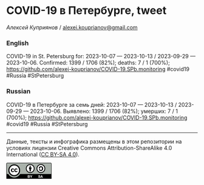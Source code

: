 # COVID-19 в Петербурге, tweet

*Алексей Куприянов* / <alexei.kouprianov@gmail.com>

### English

<!-- COVID-19 in St. Petersburg for: 2023-10-07 --- 2023-10-13 / 2023-09-29 --- 2023-10-06. Сonfirmed: 1399 / 1706 (82%); hospitalized:  /   (); deaths: 7 / 1 (700%); https://github.com/alexei-kouprianov/COVID-19.SPb.monitoring #covid19 #Russia #StPetersburg -->

COVID-19 in St. Petersburg for: 2023-10-07 — 2023-10-13 / 2023-09-29 —
2023-10-06. Сonfirmed: 1399 / 1706 (82%); deaths: 7 / 1 (700%);
<https://github.com/alexei-kouprianov/COVID-19.SPb.monitoring> \#covid19
\#Russia \#StPetersburg

### Russian

<!-- COVID-19 в Петербурге за семь дней: 2023-10-07 --- 2023-10-13 / 2023-09-29 --- 2023-10-06. Выявлено: 1399 / 1706 (82%); госпитализировано:  /   (); умерших: 7 / 1 (700%); https://github.com/alexei-kouprianov/COVID-19.SPb.monitoring #covid19 #Russia #StPetersburg -->

COVID-19 в Петербурге за семь дней: 2023-10-07 — 2023-10-13 / 2023-09-29
— 2023-10-06. Выявлено: 1399 / 1706 (82%); умерших: 7 / 1 (700%);
<https://github.com/alexei-kouprianov/COVID-19.SPb.monitoring> \#covid19
\#Russia \#StPetersburg

------------------------------------------------------------------------

Данные, тексты и инфографика размещены в этом репозитории на условиях
лицензии Creative Commons Attribution-ShareAlike 4.0 International ([CC
BY-SA 4.0](https://creativecommons.org/licenses/by-sa/4.0/)).

![](../misc/CC-BY-SA-icon.png "CC-BY-SA")
